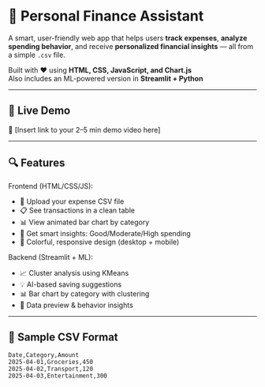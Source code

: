 # 💸 Personal Finance Assistant

A smart, user-friendly web app that helps users **track expenses**, **analyze spending behavior**, and receive **personalized financial insights** — all from a simple `.csv` file.

Built with ❤️ using **HTML, CSS, JavaScript, and Chart.js**  
Also includes an ML-powered version in **Streamlit + Python**

---

## 🚀 Live Demo

🎥 [Insert link to your 2–5 min demo video here]

---

## 🔍 Features

Frontend (HTML/CSS/JS):

- 📁 Upload your expense CSV file
- 📋 See transactions in a clean table
- 📊 View animated bar chart by category
- 🧠 Get smart insights: Good/Moderate/High spending
- 🎨 Colorful, responsive design (desktop + mobile)

Backend (Streamlit + ML):

- 📈 Cluster analysis using KMeans
- 💡 AI-based saving suggestions
- 📊 Bar chart by category with clustering
- 🧪 Data preview & behavior insights

---

## 🧪 Sample CSV Format

````csv
Date,Category,Amount
2025-04-01,Groceries,450
2025-04-02,Transport,120
2025-04-03,Entertainment,300

